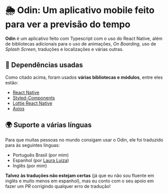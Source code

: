# 🌦 Odin: Um aplicativo mobile feito para ver a previsão do tempo

**Odin** é um aplicativo feito com Typescript com o uso do React Native, além de bibliotecas adicionais para o uso de animações, _On Boarding_, uso de _Splash Screen_, traduções e localizações e várias outras.

## 🔗 Dependências usadas

Como citado acima, foram usados **várias bibliotecas e módulos**, entre eles estão:

- [React Native](https://reactnative.dev/)
- [Styled-Components](https://styled-components.com/)
- [Lottie React Native](https://airbnb.io/lottie/#/)
- [Axios](https://axios-http.com/)

## 🌍 Suporte a várias línguas

Para que muitas pessoas no mundo consigam usar o Odin, ele foi traduzido para às seguintes línguas:

- Português Brasil (por mim)
- Espanhol (por [Laura Luiza](https://www.instagram.com/laura_lyiz/))
- Inglês (por mim)

**Talvez às traduções não estejam certas** (já que eu não sou fluente em inglês e muito menos em espanhol), mas eu conto com o seu apoio em fazer um _PR_ corrigindo qualquer erro de tradução!
